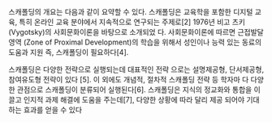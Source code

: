 스캐폴딩의 개요는 다음과 같이 요약할 수 있다. 스캐폴딩은 교육학을 포함한 디지털 교육, 특히 온라인 교육 분야에서 지속적으로 연구되는 주제로[2] 1976년 비고 츠키(Vygotsky)의 사회문화이론을 바탕으로 소개되었 다. 
사회문화이론에 따르면 근접발달영역 (Zone of Proximal Development)의 학습을 위해서 성인이나 능력 있는 동료의 도움과 지원 즉, 스캐폴딩이 필요하다[4]. 

스캐폴딩은 다양한 전략으로 실행되는데 대표적인 전략 으로는 설명제공형, 단서제공형, 참여유도형 전략이 있다 [5]. 이 외에도 개념적, 절차적 스캐폴딩 전략 등 학자마 다 다양한 관점으로 스캐폴딩이 분류되어 실행된다[6]. 스캐폴딩은 지식의 정교화와 통합을 이끌고 인지적 과제 해결에 도움을 주는데[7], 다양한 상황에 따라 달리 제공 되어야 기대하는 효과를 얻을 수 있다